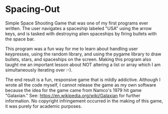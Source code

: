 # Spacing-Out
Simple Space Shooting Game that was one of my first programs ever written. The user navigates a spaceship labeled "USA" using the arrow keys, and is tasked with destroying alien spaceships by firing bullets with the space bar.

This program was a fun way for me to learn about handling user keypresses, using the random library, and using the pygame library to draw bullets, stars, and spaceships on the screen. Making this program also taught me an important lesson about NOT altering a list or array which I am simultaneously iterating over :-).

The end result is a fun, responsive game that is mildly addictive. Although I wrote all the code myself, I cannot release the game as my own software because the idea for the game came from Namco's 1979 hit game "Galaxian." See: https://en.wikipedia.org/wiki/Galaxian for further information. No copyright infringement occurred in the making of this game, it was purely for academic purposes.
